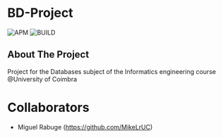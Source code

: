# BD-Project
![APM](https://img.shields.io/apm/l/vim-mode)
![BUILD](https://img.shields.io/badge/build-passing-green)

## About The Project

Project for the Databases subject of the Informatics engineering course @University of Coimbra

# Collaborators
  - Miguel Rabuge (https://github.com/MikeLrUC)
